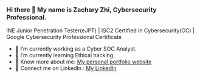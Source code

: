 ### Hi there 👋 My name is Zachary Zhi, Cybersecurity Professional.

INE Junior Penetration Tester(eJPT) | ISC2 Certified in Cybersecurity(CC) | Google Cybersecurity Professional Certificate

- 🥝 I’m currently working as a Cyber SOC Analyst.
- 🍕 I’m currently learning Ethical hacking.
- 🍔 Know more about me: [My personal portfolio website](https://vegepizza.github.io/)
- 🍪 Connect me on LinkedIn : [My LinkedIn](https://www.linkedin.com/in/zachary-zhi)
